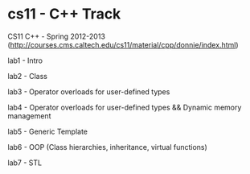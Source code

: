 cs11 - C++ Track
====

CS11 C++ - Spring 2012-2013 (http://courses.cms.caltech.edu/cs11/material/cpp/donnie/index.html)

lab1 - Intro 

lab2 - Class

lab3 - Operator overloads for user-defined types

lab4 - Operator overloads for user-defined types && Dynamic memory management

lab5 - Generic Template

lab6 - OOP (Class hierarchies, inheritance, virtual functions)

lab7 - STL

